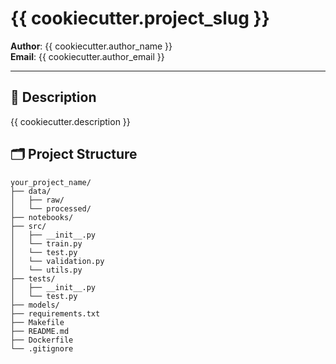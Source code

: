 # {{ cookiecutter.project_slug }}

**Author**: {{ cookiecutter.author_name }}  
**Email**: {{ cookiecutter.author_email }}

---

## 📌 Description

{{ cookiecutter.description }}

## 🗂️ Project Structure

```
your_project_name/
├── data/
│   ├── raw/
│   └── processed/
├── notebooks/
├── src/
│   ├── __init__.py
│   └── train.py
│   └── test.py
│   └── validation.py
│   └── utils.py
├── tests/
│   ├── __init__.py
│   └── test.py
├── models/
├── requirements.txt
├── Makefile
├── README.md
├── Dockerfile
└── .gitignore
```

